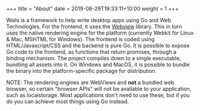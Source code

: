 +++
title = "About"
date = 2019-08-29T19:33:11+10:00
weight = 1
+++

Wails is a framework to help write desktop apps using Go and Web Technologies. For the frontend, it uses the [Webview](https://github.com/zserge/webview) library. This in turn uses the native rendering engine for the platform (currently Webkit for Linux & Mac, MSHTML for Windows). The frontend is coded using HTML/Javascript/CSS and the backend is pure Go. It is possible to expose Go code to the frontend, as functions that return promises, through a binding mechanism. The project compiles down to a single executable, bundling all assets into it. On Windows and MacOS, it is possible to bundle the binary into the platform-specific package for distribution. 

NOTE: The rendering engines are WebViews and **not** a bundled web browser, so certain "browser APIs" will not be available to your application, such as localstorage. Most applications don't need to use these, but if you do you can achieve most things using Go instead.



